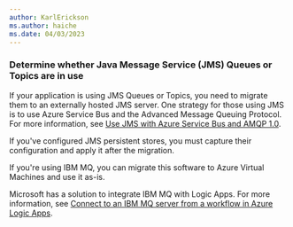 ```yaml
---
author: KarlErickson
ms.author: haiche
ms.date: 04/03/2023
---
```


### Determine whether Java Message Service (JMS) Queues or Topics are in use

If your application is using JMS Queues or Topics, you need to migrate them to an externally hosted JMS server. One strategy for those using JMS is to use Azure Service Bus and the Advanced Message Queuing Protocol. For more information, see [Use JMS with Azure Service Bus and AMQP 1.0](/azure/service-bus-messaging/service-bus-java-how-to-use-jms-api-amqp).

If you've configured JMS persistent stores, you must capture their configuration and apply it after the migration.

If you're using IBM MQ, you can migrate this software to Azure Virtual Machines and use it as-is.

Microsoft has a solution to integrate IBM MQ with Logic Apps. For more information, see [Connect to an IBM MQ server from a workflow in Azure Logic Apps](/azure/connectors/connectors-create-api-mq).
